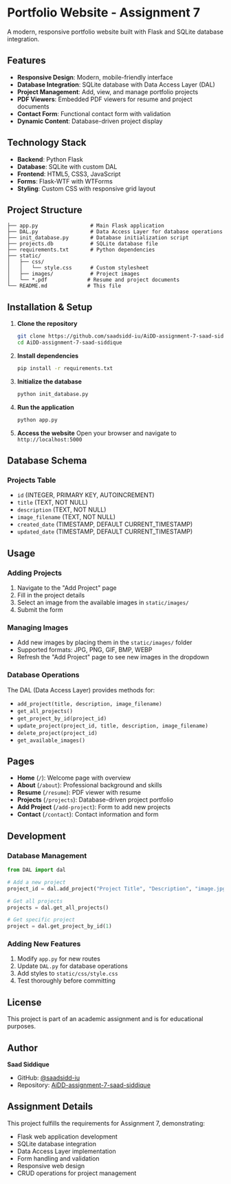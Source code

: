 # Portfolio Website - Assignment 7

A modern, responsive portfolio website built with Flask and SQLite database integration.

## Features

- **Responsive Design**: Modern, mobile-friendly interface
- **Database Integration**: SQLite database with Data Access Layer (DAL)
- **Project Management**: Add, view, and manage portfolio projects
- **PDF Viewers**: Embedded PDF viewers for resume and project documents
- **Contact Form**: Functional contact form with validation
- **Dynamic Content**: Database-driven project display

## Technology Stack

- **Backend**: Python Flask
- **Database**: SQLite with custom DAL
- **Frontend**: HTML5, CSS3, JavaScript
- **Forms**: Flask-WTF with WTForms
- **Styling**: Custom CSS with responsive grid layout

## Project Structure

```
├── app.py                 # Main Flask application
├── DAL.py                 # Data Access Layer for database operations
├── init_database.py       # Database initialization script
├── projects.db            # SQLite database file
├── requirements.txt       # Python dependencies
├── static/
│   ├── css/
│   │   └── style.css      # Custom stylesheet
│   ├── images/            # Project images
│   └── *.pdf             # Resume and project documents
└── README.md             # This file
```

## Installation & Setup

1. **Clone the repository**
   ```bash
   git clone https://github.com/saadsidd-iu/AiDD-assignment-7-saad-siddique.git
   cd AiDD-assignment-7-saad-siddique
   ```

2. **Install dependencies**
   ```bash
   pip install -r requirements.txt
   ```

3. **Initialize the database**
   ```bash
   python init_database.py
   ```

4. **Run the application**
   ```bash
   python app.py
   ```

5. **Access the website**
   Open your browser and navigate to `http://localhost:5000`

## Database Schema

### Projects Table
- `id` (INTEGER, PRIMARY KEY, AUTOINCREMENT)
- `title` (TEXT, NOT NULL)
- `description` (TEXT, NOT NULL)
- `image_filename` (TEXT, NOT NULL)
- `created_date` (TIMESTAMP, DEFAULT CURRENT_TIMESTAMP)
- `updated_date` (TIMESTAMP, DEFAULT CURRENT_TIMESTAMP)

## Usage

### Adding Projects
1. Navigate to the "Add Project" page
2. Fill in the project details
3. Select an image from the available images in `static/images/`
4. Submit the form

### Managing Images
- Add new images by placing them in the `static/images/` folder
- Supported formats: JPG, PNG, GIF, BMP, WEBP
- Refresh the "Add Project" page to see new images in the dropdown

### Database Operations
The DAL (Data Access Layer) provides methods for:
- `add_project(title, description, image_filename)`
- `get_all_projects()`
- `get_project_by_id(project_id)`
- `update_project(project_id, title, description, image_filename)`
- `delete_project(project_id)`
- `get_available_images()`

## Pages

- **Home** (`/`): Welcome page with overview
- **About** (`/about`): Professional background and skills
- **Resume** (`/resume`): PDF viewer with resume
- **Projects** (`/projects`): Database-driven project portfolio
- **Add Project** (`/add-project`): Form to add new projects
- **Contact** (`/contact`): Contact information and form

## Development

### Database Management
```python
from DAL import dal

# Add a new project
project_id = dal.add_project("Project Title", "Description", "image.jpg")

# Get all projects
projects = dal.get_all_projects()

# Get specific project
project = dal.get_project_by_id(1)
```

### Adding New Features
1. Modify `app.py` for new routes
2. Update `DAL.py` for database operations
3. Add styles to `static/css/style.css`
4. Test thoroughly before committing

## License

This project is part of an academic assignment and is for educational purposes.

## Author

**Saad Siddique**
- GitHub: [@saadsidd-iu](https://github.com/saadsidd-iu)
- Repository: [AiDD-assignment-7-saad-siddique](https://github.com/saadsidd-iu/AiDD-assignment-7-saad-siddique)

## Assignment Details

This project fulfills the requirements for Assignment 7, demonstrating:
- Flask web application development
- SQLite database integration
- Data Access Layer implementation
- Form handling and validation
- Responsive web design
- CRUD operations for project management
